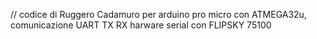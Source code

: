 // codice di Ruggero Cadamuro per arduino pro micro con ATMEGA32u, comunicazione UART TX RX harware serial con FLIPSKY 75100
